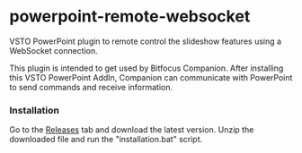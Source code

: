 # powerpoint-remote-websocket

VSTO PowerPoint plugin to remote control the slideshow features using a WebSocket connection.

This plugin is intended to get used by Bitfocus Companion. After installing this VSTO PowerPoint AddIn, Companion can communicate with PowerPoint to send commands and receive information. 

### Installation

Go to the <a href="https://github.com/leonreucher/powerpoint-remote-websocket/releases" target="_blank">Releases</a> tab and download the latest version. Unzip the downloaded file and run the "installation.bat" script.
